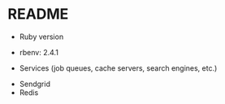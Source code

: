 # README

* Ruby version
- rbenv: 2.4.1

* Services (job queues, cache servers, search engines, etc.)
- Sendgrid
- Redis

